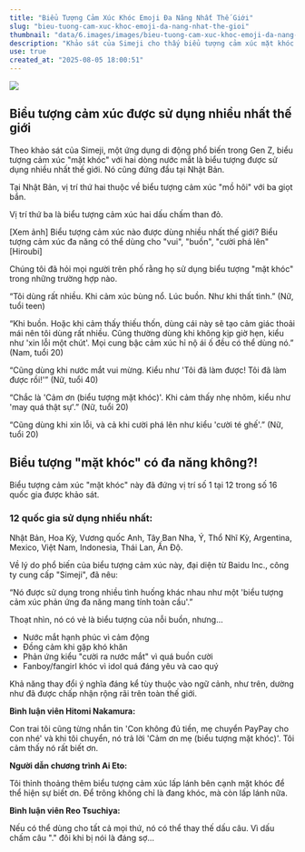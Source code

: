 ```yaml
---
title: "Biểu Tượng Cảm Xúc Khóc Emoji Đa Năng Nhất Thế Giới"
slug: "bieu-tuong-cam-xuc-khoc-emoji-da-nang-nhat-the-gioi"
thumbnail: "data/6.images/images/bieu-tuong-cam-xuc-khoc-emoji-da-nang-nhat-the-gioi.webp"
description: "Khảo sát của Simeji cho thấy biểu tượng cảm xúc mặt khóc với hai dòng nước mắt là emoji được dùng nhiều nhất thế giới, được sử dụng đa dạng trong nhiều ngữ cảnh từ vui đến buồn."
use: true
created_at: "2025-08-05 18:00:51"
---
```


![](/images/20250805-22090765-jnn-000-1-view.webp)

## Biểu tượng cảm xúc được sử dụng nhiều nhất thế giới

Theo khảo sát của Simeji, một ứng dụng di động phổ biến trong Gen Z, biểu tượng cảm xúc "mặt khóc" với hai dòng nước mắt là biểu tượng được sử dụng nhiều nhất thế giới. Nó cũng đứng đầu tại Nhật Bản.

Tại Nhật Bản, vị trí thứ hai thuộc về biểu tượng cảm xúc "mồ hôi" với ba giọt bắn.

Vị trí thứ ba là biểu tượng cảm xúc hai dấu chấm than đỏ.

[Xem ảnh] Biểu tượng cảm xúc nào được dùng nhiều nhất thế giới? Biểu tượng cảm xúc đa năng có thể dùng cho "vui", "buồn", "cười phá lên" [Hiroubi]

Chúng tôi đã hỏi mọi người trên phố rằng họ sử dụng biểu tượng "mặt khóc" trong những trường hợp nào.

“Tôi dùng rất nhiều. Khi cảm xúc bùng nổ. Lúc buồn. Như khi thất tình.” (Nữ, tuổi teen)

“Khi buồn. Hoặc khi cảm thấy thiếu thốn, dùng cái này sẽ tạo cảm giác thoải mái nên tôi dùng rất nhiều. Cũng thường dùng khi không kịp giờ hẹn, kiểu như 'xin lỗi một chút'. Mọi cung bậc cảm xúc hỉ nộ ái ố đều có thể dùng nó.” (Nam, tuổi 20)

“Cũng dùng khi nước mắt vui mừng. Kiểu như 'Tôi đã làm được! Tôi đã làm được rồi!'” (Nữ, tuổi 40)

“Chắc là 'Cảm ơn (biểu tượng mặt khóc)'. Khi cảm thấy nhẹ nhõm, kiểu như 'may quá thật sự'.” (Nữ, tuổi 20)

“Cũng dùng khi xin lỗi, và cả khi cười phá lên như kiểu 'cười té ghế'.” (Nữ, tuổi 20)

## Biểu tượng "mặt khóc" có đa năng không?!

Biểu tượng cảm xúc "mặt khóc" này đã đứng vị trí số 1 tại 12 trong số 16 quốc gia được khảo sát.

### 12 quốc gia sử dụng nhiều nhất:

Nhật Bản, Hoa Kỳ, Vương quốc Anh, Tây Ban Nha, Ý, Thổ Nhĩ Kỳ, Argentina, Mexico, Việt Nam, Indonesia, Thái Lan, Ấn Độ.

Về lý do phổ biến của biểu tượng cảm xúc này, đại diện từ Baidu Inc., công ty cung cấp "Simeji", đã nêu:

“Nó được sử dụng trong nhiều tình huống khác nhau như một 'biểu tượng cảm xúc phản ứng đa năng mang tính toàn cầu'.”

Thoạt nhìn, nó có vẻ là biểu tượng của nỗi buồn, nhưng...

*   Nước mắt hạnh phúc vì cảm động
*   Đồng cảm khi gặp khó khăn
*   Phản ứng kiểu "cười ra nước mắt" vì quá buồn cười
*   Fanboy/fangirl khóc vì idol quá đáng yêu và cao quý

Khả năng thay đổi ý nghĩa đáng kể tùy thuộc vào ngữ cảnh, như trên, dường như đã được chấp nhận rộng rãi trên toàn thế giới.

**Bình luận viên Hitomi Nakamura:**

Con trai tôi cũng từng nhắn tin 'Con không đủ tiền, mẹ chuyển PayPay cho con nhé' và khi tôi chuyển, nó trả lời 'Cảm ơn mẹ (biểu tượng mặt khóc)'. Tôi cảm thấy nó rất biết ơn.

**Người dẫn chương trình Ai Eto:**

Tôi thỉnh thoảng thêm biểu tượng cảm xúc lấp lánh bên cạnh mặt khóc để thể hiện sự biết ơn. Để trông không chỉ là đang khóc, mà còn lấp lánh nữa.

**Bình luận viên Reo Tsuchiya:**

Nếu có thể dùng cho tất cả mọi thứ, nó có thể thay thế dấu câu. Vì dấu chấm câu "." đôi khi bị nói là đáng sợ...